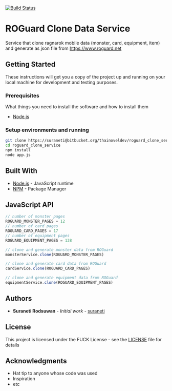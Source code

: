 [![Build Status](https://travis-ci.com/suraneti/roguard-clone-service.svg?branch=master)](https://travis-ci.com/suraneti/roguard-clone-service)

# ROGuard Clone Data Service

Service that clone ragnarok mobile data (monster, card, equipment, item) and generate as json file from https://www.roguard.net

## Getting Started

These instructions will get you a copy of the project up and running on your local machine for development and testing purposes.

### Prerequisites

What things you need to install the software and how to install them

* [Node.js](https://www.google.com)  

### Setup environments and running

```sh
git clone https://suraneti@bitbucket.org/thainoveldev/roguard_clone_service.git
cd roguard_clone_service
npm install
node app.js
```

## Built With

* [Node.js](https://www.google.com) - JavaScript runtime
* [NPM](https://www.npmjs.com/) - Package Manager

## JavaScript API

```js
// number of monster pages
ROGUARD_MONSTER_PAGES = 12
// number of card pages
ROGUARD_CARD_PAGES = 17
// number of equipment pages
ROGUARD_EQUIPMENT_PAGES = 138

// clone and generate monster data from ROGuard
monsterService.clone(ROGUARD_MONSTER_PAGES)

// clone and generate card data from ROGuard
cardService.clone(ROGUARD_CARD_PAGES)

// clone and generate equipment data from ROGuard
equipmentService.clone(ROGUARD_EQUIPMENT_PAGES)
```

## Authors

* **Suraneti Rodsuwan** - *Initial work* - [suraneti](https://github.com/suraneti)

## License

This project is licensed under the FUCK License - see the [LICENSE](LICENSE.fuck) file for details

## Acknowledgments

* Hat tip to anyone whose code was used
* Inspiration
* etc
